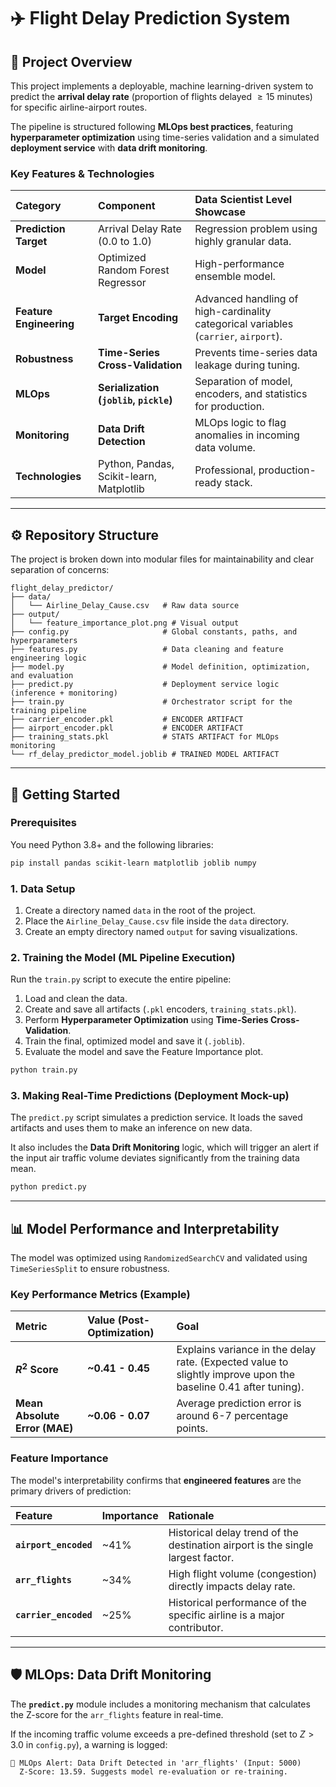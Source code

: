 # ✈️ Flight Delay Prediction System

## 🌟 Project Overview

This project implements a deployable, machine learning-driven system to predict the **arrival delay rate** (proportion of flights delayed $\ge 15$ minutes) for specific airline-airport routes.

The pipeline is structured following **MLOps best practices**, featuring **hyperparameter optimization** using time-series validation and a simulated **deployment service** with **data drift monitoring**.

### Key Features & Technologies

| Category | Component | Data Scientist Level Showcase |
| :--- | :--- | :--- |
| **Prediction Target** | Arrival Delay Rate ($0.0$ to $1.0$) | Regression problem using highly granular data. |
| **Model** | Optimized Random Forest Regressor | High-performance ensemble model. |
| **Feature Engineering**| **Target Encoding** | Advanced handling of high-cardinality categorical variables (`carrier`, `airport`). |
| **Robustness** | **Time-Series Cross-Validation** | Prevents time-series data leakage during tuning. |
| **MLOps** | **Serialization (`joblib`, `pickle`)** | Separation of model, encoders, and statistics for production. |
| **Monitoring** | **Data Drift Detection** | MLOps logic to flag anomalies in incoming data volume. |
| **Technologies** | Python, Pandas, Scikit-learn, Matplotlib | Professional, production-ready stack. |

-----

## ⚙️ Repository Structure

The project is broken down into modular files for maintainability and clear separation of concerns:

```
flight_delay_predictor/
├── data/
│   └── Airline_Delay_Cause.csv   # Raw data source
├── output/
│   └── feature_importance_plot.png # Visual output
├── config.py                     # Global constants, paths, and hyperparameters
├── features.py                   # Data cleaning and feature engineering logic
├── model.py                      # Model definition, optimization, and evaluation
├── predict.py                    # Deployment service logic (inference + monitoring)
├── train.py                      # Orchestrator script for the training pipeline
├── carrier_encoder.pkl           # ENCODER ARTIFACT
├── airport_encoder.pkl           # ENCODER ARTIFACT
├── training_stats.pkl            # STATS ARTIFACT for MLOps monitoring
└── rf_delay_predictor_model.joblib # TRAINED MODEL ARTIFACT
```

-----

## 🚀 Getting Started

### Prerequisites

You need Python 3.8+ and the following libraries:

```bash
pip install pandas scikit-learn matplotlib joblib numpy
```

### 1\. Data Setup

1.  Create a directory named `data` in the root of the project.
2.  Place the `Airline_Delay_Cause.csv` file inside the `data` directory.
3.  Create an empty directory named `output` for saving visualizations.

### 2\. Training the Model (ML Pipeline Execution)

Run the `train.py` script to execute the entire pipeline:

1.  Load and clean the data.
2.  Create and save all artifacts (`.pkl` encoders, `training_stats.pkl`).
3.  Perform **Hyperparameter Optimization** using **Time-Series Cross-Validation**.
4.  Train the final, optimized model and save it (`.joblib`).
5.  Evaluate the model and save the Feature Importance plot.

<!-- end list -->

```bash
python train.py
```

### 3\. Making Real-Time Predictions (Deployment Mock-up)

The `predict.py` script simulates a prediction service. It loads the saved artifacts and uses them to make an inference on new data.

It also includes the **Data Drift Monitoring** logic, which will trigger an alert if the input air traffic volume deviates significantly from the training data mean.

```bash
python predict.py
```

-----

## 📊 Model Performance and Interpretability

The model was optimized using `RandomizedSearchCV` and validated using `TimeSeriesSplit` to ensure robustness.

### Key Performance Metrics (Example)

| Metric | Value (Post-Optimization) | Goal |
| :--- | :--- | :--- |
| **$R^2$ Score** | **\~0.41 - 0.45** | Explains variance in the delay rate. (Expected value to slightly improve upon the baseline $0.41$ after tuning). |
| **Mean Absolute Error (MAE)** | **\~0.06 - 0.07** | Average prediction error is around 6-7 percentage points. |

### Feature Importance

The model's interpretability confirms that **engineered features** are the primary drivers of prediction:

| Feature | Importance | Rationale |
| :--- | :--- | :--- |
| **`airport_encoded`** | \~41% | Historical delay trend of the destination airport is the single largest factor. |
| **`arr_flights`** | \~34% | High flight volume (congestion) directly impacts delay rate. |
| **`carrier_encoded`** | \~25% | Historical performance of the specific airline is a major contributor. |

-----

## 🛡️ MLOps: Data Drift Monitoring

The **`predict.py`** module includes a monitoring mechanism that calculates the Z-score for the `arr_flights` feature in real-time.

If the incoming traffic volume exceeds a pre-defined threshold (set to $Z > 3.0$ in `config.py`), a warning is logged:

```
🚨 MLOps Alert: Data Drift Detected in 'arr_flights' (Input: 5000)
  Z-Score: 13.59. Suggests model re-evaluation or re-training.
```
